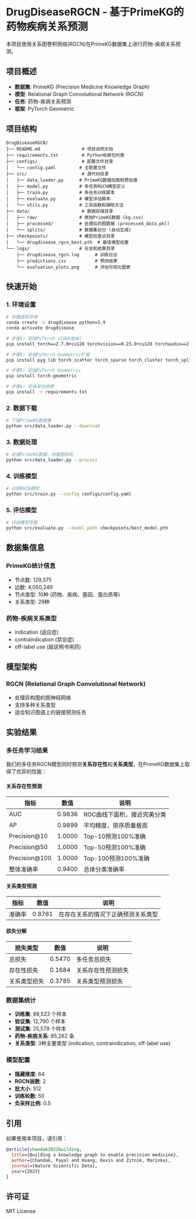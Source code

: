 # DrugDiseaseRGCN - 基于PrimeKG的药物疾病关系预测

本项目使用关系图卷积网络(RGCN)在PrimeKG数据集上进行药物-疾病关系预测。

## 项目概述

- **数据集**: PrimeKG (Precision Medicine Knowledge Graph)
- **模型**: Relational Graph Convolutional Network (RGCN)
- **任务**: 药物-疾病关系预测
- **框架**: PyTorch Geometric

## 项目结构

```
DrugDiseaseRGCN/
├── README.md                # 项目说明文档
├── requirements.txt         # Python依赖包列表
├── configs/                 # 配置文件目录
│   └── config.yaml         # 主配置文件
├── src/                     # 源代码目录
│   ├── data_loader.py      # PrimeKG数据加载和预处理
│   ├── model.py            # 多任务RGCN模型定义
│   ├── train.py            # 多任务训练脚本
│   ├── evaluate.py         # 模型评估脚本
│   └── utils.py            # 工具函数和辅助方法
├── data/                    # 数据存储目录
│   ├── raw/                # 原始PrimeKG数据 (kg.csv)
│   ├── processed/          # 处理后的图数据 (processed_data.pkl)
│   └── splits/             # 数据集划分 (自动生成)
├── checkpoints/            # 模型检查点目录
│   └── drugdisease_rgcn_best.pth  # 最佳模型权重
└── logs/                   # 日志和结果目录
    ├── drugdisease_rgcn.log      # 训练日志
    ├── predictions.csv           # 预测结果
    └── evaluation_plots.png      # 评估可视化图表
```

## 快速开始

### 1. 环境设置

```bash
# 创建虚拟环境
conda create -n drugdisease python=3.9
conda activate drugdisease

# 步骤1: 安装PyTorch (CUDA版本)
pip install torch==2.7.0+cu128 torchvision==0.23.0+cu128 torchaudio==2.2.0 --index-url https://download.pytorch.org/whl/cu128

# 步骤2: 安装PyTorch Geometric扩展
pip install pyg_lib torch_scatter torch_sparse torch_cluster torch_spline_conv -f https://data.pyg.org/whl/torch-2.7.0+cu128.html

# 步骤3: 安装PyTorch Geometric
pip install torch-geometric

# 步骤4: 安装其他依赖
pip install -r requirements.txt
```

### 2. 数据下载

```bash
# 下载PrimeKG数据集
python src/data_loader.py --download
```

### 3. 数据处理

```bash
# 处理PrimeKG数据，创建图结构
python src/data_loader.py --process
```

### 4. 训练模型

```bash
# 训练RGCN模型
python src/train.py --config configs/config.yaml
```

### 5. 评估模型

```bash
# 评估模型性能
python src/evaluate.py --model_path checkpoints/best_model.pth
```

## 数据集信息

### PrimeKG统计信息
- 节点数: 129,375
- 边数: 4,050,249
- 节点类型: 10种 (药物、疾病、基因、蛋白质等)
- 关系类型: 29种

### 药物-疾病关系类型
- indication (适应症)
- contraindication (禁忌症)
- off-label use (超说明书用药)

## 模型架构

### RGCN (Relational Graph Convolutional Network)
- 处理异构图的图神经网络
- 支持多种关系类型
- 适合知识图谱上的链接预测任务

## 实验结果

### 多任务学习结果

我们的多任务RGCN模型同时预测**关系存在性**和**关系类型**，在PrimeKG数据集上取得了优异的性能：

#### 关系存在性预测
| 指标 | 数值 | 说明 |
|------|------|------|
| AUC | 0.9836 | ROC曲线下面积，接近完美分类 |
| AP | 0.9899 | 平均精度，排序质量极高 |
| Precision@10 | 1.0000 | Top-10预测100%准确 |
| Precision@50 | 1.0000 | Top-50预测100%准确 |
| Precision@100 | 1.0000 | Top-100预测100%准确 |
| 整体准确率 | 0.9400 | 总体分类准确率 |

#### 关系类型预测
| 指标 | 数值 | 说明 |
|------|------|------|
| 准确率 | 0.8761 | 在存在关系的情况下正确预测关系类型 |

#### 损失分解
| 损失类型 | 数值 | 说明 |
|----------|------|------|
| 总损失 | 0.5470 | 多任务总损失 |
| 存在性损失 | 0.1684 | 关系存在性预测损失 |
| 关系类型损失 | 0.3785 | 关系类型预测损失 |

### 数据集统计
- **训练集**: 89,523 个样本
- **验证集**: 12,790 个样本
- **测试集**: 25,579 个样本
- **药物-疾病关系**: 85,262 条
- **关系类型**: 3种主要类型 (indication, contraindication, off-label use)

### 模型配置
- **隐藏维度**: 64
- **RGCN层数**: 2
- **批大小**: 512
- **训练轮数**: 50
- **负采样比例**: 0.5

## 引用

如果使用本项目，请引用：

```bibtex
@article{chandak2022building,
  title={Building a knowledge graph to enable precision medicine},
  author={Chandak, Payal and Huang, Kexin and Zitnik, Marinka},
  journal={Nature Scientific Data},
  year={2023}
}
```

## 许可证

MIT License